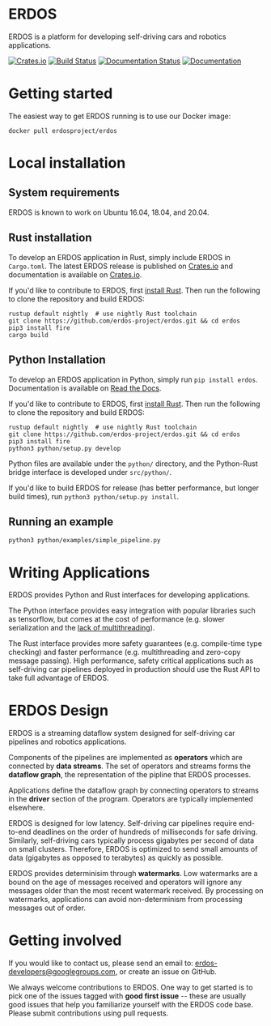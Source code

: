 # ERDOS

ERDOS is a platform for developing self-driving cars and robotics applications.

[![Crates.io][crates-badge]][crates-url]
[![Build Status](https://github.com/erdos-project/erdos/workflows/CI/badge.svg)](https://github.com/erdos-project/erdos/actions)
[![Documentation Status](https://readthedocs.org/projects/erdos/badge/?version=latest)](https://erdos.readthedocs.io/en/latest/?badge=latest)
[![Documentation](https://docs.rs/erdos/badge.svg)](https://docs.rs/erdos/0.2.0/erdos/)

[crates-badge]: https://img.shields.io/crates/v/erdos.svg
[crates-url]: https://crates.io/crates/erdos

# Getting started

The easiest way to get ERDOS running is to use our Docker image:

```console
docker pull erdosproject/erdos
```

# Local installation

## System requirements

ERDOS is known to work on Ubuntu 16.04, 18.04, and 20.04.

## Rust installation

To develop an ERDOS application in Rust, simply include ERDOS in `Cargo.toml`.
The latest ERDOS release is published on
[Crates.io](https://crates.io/crates/erdos)
and documentation is available on [Crates.io](https://crates.io/crates/erdos).

If you'd like to contribute to ERDOS, first
[install Rust](https://www.rust-lang.org/tools/install).
Then run the following to clone the repository and build ERDOS:
```console
rustup default nightly  # use nightly Rust toolchain
git clone https://github.com/erdos-project/erdos.git && cd erdos
pip3 install fire
cargo build
```


## Python Installation

To develop an ERDOS application in Python, simply run
`pip install erdos`. Documentation is available on
[Read the Docs](https://erdos.readthedocs.io/en/stable/).

If you'd like to contribute to ERDOS, first
[install Rust](https://www.rust-lang.org/tools/install).
Then run the following to clone the repository and build ERDOS:
```console
rustup default nightly  # use nightly Rust toolchain
git clone https://github.com/erdos-project/erdos.git && cd erdos
pip3 install fire
python3 python/setup.py develop
```

Python files are available under the `python/` directory, and the Python-Rust
bridge interface is developed under `src/python/`.

If you'd like to build ERDOS for release (has better performance, but longer
build times), run `python3 python/setup.py install`.

## Running an example

```console
python3 python/examples/simple_pipeline.py
```

# Writing Applications

ERDOS provides Python and Rust interfaces for developing applications.

The Python interface provides easy integration with popular libraries
such as tensorflow, but comes at the cost of performance
(e.g. slower serialization and the [lack of multithreading](https://wiki.python.org/moin/GlobalInterpreterLock)).

The Rust interface provides more safety guarantees
(e.g. compile-time type checking) and faster performance
(e.g. multithreading and zero-copy message passing).
High performance, safety critical applications such as
self-driving car pipelines deployed in production should use the
Rust API to take full advantage of ERDOS.

# ERDOS Design

ERDOS is a streaming dataflow system designed for self-driving car
pipelines and robotics applications.

Components of the pipelines are implemented as **operators** which
are connected by **data streams**. The set of operators and streams
forms the **dataflow graph**, the representation of the pipline that
ERDOS processes.

Applications define the dataflow graph by connecting operators to streams
in the **driver** section of the program. Operators are typically
implemented elsewhere.

ERDOS is designed for low latency. Self-driving car pipelines require
end-to-end deadlines on the order of hundreds of milliseconds for safe
driving. Similarly, self-driving cars typically process gigabytes per
second of data on small clusters. Therefore, ERDOS is optimized to
send small amounts of data (gigabytes as opposed to terabytes)
as quickly as possible.

ERDOS provides determinisim through **watermarks**. Low watermarks
are a bound on the age of messages received and operators will ignore
any messages older than the most recent watermark received. By processing
on watermarks, applications can avoid non-determinism from processing
messages out of order.

# Getting involved

If you would like to contact us, please send an email to:
erdos-developers@googlegroups.com, or create an issue on GitHub.

We always welcome contributions to ERDOS. One way to get started is to
pick one of the issues tagged with **good first issue** -- these are usually good issues that help you familiarize yourself with the ERDOS
code base. Please submit contributions using pull requests.
